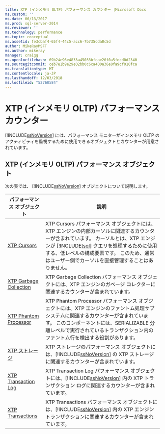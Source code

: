 ```yaml
---
title: XTP (インメモリ OLTP) パフォーマンス カウンター |Microsoft Docs
ms.custom: ''
ms.date: 06/13/2017
ms.prod: sql-server-2014
ms.reviewer: ''
ms.technology: performance
ms.topic: conceptual
ms.assetid: fe3cbaf4-65f4-44c5-acc6-7b735cda0c5d
author: MikeRayMSFT
ms.author: mikeray
manager: craigg
ms.openlocfilehash: 69b24c96e4833a45038bfcae20f0a5fecd0d2340
ms.sourcegitcommit: ceb7e1b9e29e02bb0c6ca400a36e0fa9cf010fca
ms.translationtype: MT
ms.contentlocale: ja-JP
ms.lasthandoff: 12/03/2018
ms.locfileid: "52760584"
---
```

# <a name="xtp-in-memory-oltp-performance-counters"></a>XTP (インメモリ OLTP) パフォーマンス カウンター
  [!INCLUDE[ssNoVersion](../../includes/ssnoversion-md.md)] には、パフォーマンス モニターがインメモリ OLTP のアクティビティを監視するために使用できるオブジェクトとカウンターが用意されています。  
  
##  <a name="SQLServerPOs"></a> XTP (インメモリ OLTP) パフォーマンス オブジェクト  
 次の表では、 [!INCLUDE[ssNoVersion](../../includes/ssnoversion-md.md)] オブジェクトについて説明します。  
  
|パフォーマンス オブジェクト|説明|  
|------------------------|-----------------|  
|[XTP Cursors](../cursors.md)|XTP Cursors パフォーマンス オブジェクトには、XTP エンジンの内部カーソルに関連するカウンターが含まれています。 カーソルとは、XTP エンジンが [!INCLUDE[tsql](../../includes/tsql-md.md)] クエリを処理するために使用する、低レベルの構成要素です。 このため、通常はユーザー側でカーソルを直接管理することはありません。|  
|[XTP Garbage Collection](sql-server-xtp-garbage-collection.md)|XTP Garbage Collection パフォーマンス オブジェクトには、XTP エンジンのガベージ コレクターに関連するカウンターが含まれています。|  
|[XTP Phantom Processor](sql-server-xtp-phantom-processor.md)|XTP Phantom Processor パフォーマンス オブジェクトには、XTP エンジンのファントム処理サブシステムに関連するカウンターが含まれています。 このコンポーネントには、SERIALIZABLE 分離レベルで実行されているトランザクション内のファントム行を検出する役割があります。|  
|[XTP ストレージ](sql-server-xtp-storage.md)|XTP ストレージのパフォーマンス オブジェクトには、[!INCLUDE[ssNoVersion](../../includes/ssnoversion-md.md)] の XTP ストレージに関連するカウンターが含まれています。|  
|[XTP Transaction Log](sql-server-xtp-transaction-log.md)|XTP Transaction Log パフォーマンス オブジェクトには、[!INCLUDE[ssNoVersion](../../includes/ssnoversion-md.md)] 内の XTP トランザクション ログに関連するカウンターが含まれています。|  
|[XTP Transactions](sql-server-xtp-transactions.md)|XTP Transactions パフォーマンス オブジェクトには、[!INCLUDE[ssNoVersion](../../includes/ssnoversion-md.md)] 内の XTP エンジン トランザクションに関連するカウンターが含まれています。|  
  
  
